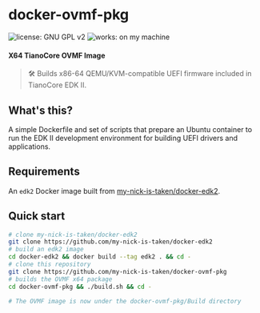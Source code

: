 # docker-ovmf-pkg
![license: GNU GPL v2](https://img.shields.io/badge/license-GNU_GPL_v2-brightgreen.svg)
![works: on my machine](https://img.shields.io/badge/works-on_my_machine-brightgreen.svg)
#### X64 TianoCore OVMF Image
> 🛠️ Builds x86-64 QEMU/KVM-compatible UEFI firmware included in TianoCore EDK II.

## What's this?
A simple Dockerfile and set of scripts that prepare an Ubuntu container to run
the EDK II development environment for building UEFI drivers and applications.

## Requirements
An `edk2` Docker image built from [my-nick-is-taken/docker-edk2](https://github.com/my-nick-is-taken/docker-edk2).

## Quick start
```sh
# clone my-nick-is-taken/docker-edk2
git clone https://github.com/my-nick-is-taken/docker-edk2
# build an edk2 image
cd docker-edk2 && docker build --tag edk2 . && cd -
# clone this repository
git clone https://github.com/my-nick-is-taken/docker-ovmf-pkg
# builds the OVMF x64 package
cd docker-ovmf-pkg && ./build.sh && cd -

# The OVMF image is now under the docker-ovmf-pkg/Build directory
```

